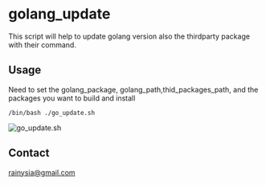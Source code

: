 golang_update
=============
This script will help to update golang version also the thirdparty package with their command.

Usage
----------------------------------------
Need to set the golang_package, golang_path,thid_packages_path, and the packages you want to build and install
```
/bin/bash ./go_update.sh
```
![go_update.sh](https://user-images.githubusercontent.com/1259324/70901054-ff30d500-2034-11ea-8209-03a2de40fefd.png)

Contact
----------------------------------------
<rainysia@gmail.com>

